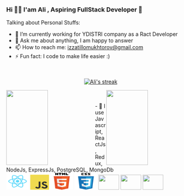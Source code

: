 ### Hi 👋🏽 I'am Ali ,  Aspiring FullStack Developer 🚀


Talking about Personal Stuffs:

- 🌱 I’m currently working for YDISTRI company as a Ract Developer
- 💬 Ask me about anything, I am happy to answer
- 📫 How to reach me: izzatillomukhtorov@gmail.com
- ⚡ Fun fact: I code to make life easier :)
<br/>
<p align="center">
    <a href="https://github.com/alimukhtor/github-readme-streak-stats">
       <img title="🔥 Get streak stats for your profile at git.io/streak-stats" alt="Ali's streak" src="http://github-readme-streak-stats.herokuapp.com?user=alimukhtor&theme=react&date_format=M%20j%5B%2C%20Y%5D"/>
    </a>
</p>

<img align="left" width="47%" height="200px" src="https://awesome-github-stats.azurewebsites.net/user-stats/alimukhtor?cardType=level&theme=react"/>

<img align="right" width="47%" height="200px" src="https://github-readme-stats.vercel.app/api/top-langs/?username=alimukhtor&layout=compact&cardType=level&theme=react"/>

<br/>
<br/>
- 🌱  I use Javascript, ReactJs, Redux, NodeJs, ExpressJs, PostgreSQL, MongoDb
 <br/>
<div className=""inline-block>
<img className="img-fluid" src="https://raw.githubusercontent.com/github/explore/80688e429a7d4ef2fca1e82350fe8e3517d3494d/topics/react/react.png" width="60" height="45"/>
<img src="https://raw.githubusercontent.com/github/explore/80688e429a7d4ef2fca1e82350fe8e3517d3494d/topics/javascript/javascript.png" width="50" height="40"/>
<img src="https://raw.githubusercontent.com/github/explore/80688e429a7d4ef2fca1e82350fe8e3517d3494d/topics/html/html.png" width="60" height="45"/>
<img src="https://raw.githubusercontent.com/github/explore/80688e429a7d4ef2fca1e82350fe8e3517d3494d/topics/css/css.png" width="60" height="45"/>
<img className="ml-3" src="https://encrypted-tbn0.gstatic.com/images?q=tbn:ANd9GcSWp7pd1Qt0VYxUZY5tqPMemwjZN5DVMFkLWQ&usqp=CAU" width="55" height="40"/>
<img src="https://encrypted-tbn0.gstatic.com/images?q=tbn:ANd9GcR-LSqXMcOtsnyPHUjK831-94f2yC08LI5zlQ&usqp=CAU" width="55" height="40"/>
<img src="https://encrypted-tbn0.gstatic.com/images?q=tbn:ANd9GcTkn4DVgk4EVNiy0_JKDI3v-vcjA-WnebNFnA&usqp=CAU" width="55" height="40"/>
</div>
